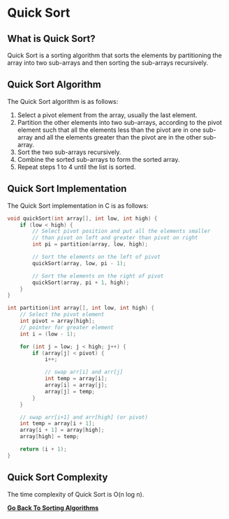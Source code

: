 # Quick Sort

## What is Quick Sort?

Quick Sort is a sorting algorithm that sorts the elements by partitioning the array into two sub-arrays and then sorting the sub-arrays recursively.

## Quick Sort Algorithm

The Quick Sort algorithm is as follows:

1. Select a pivot element from the array, usually the last element.
2. Partition the other elements into two sub-arrays, according to the pivot element such that all the elements less than the pivot are in one sub-array and all the elements greater than the pivot are in the other sub-array.
3. Sort the two sub-arrays recursively.
4. Combine the sorted sub-arrays to form the sorted array.
5. Repeat steps 1 to 4 until the list is sorted.

## Quick Sort Implementation

The Quick Sort implementation in C is as follows:

```c
void quickSort(int array[], int low, int high) {
    if (low < high) {
        // Select pivot position and put all the elements smaller 
        // than pivot on left and greater than pivot on right
        int pi = partition(array, low, high);

        // Sort the elements on the left of pivot
        quickSort(array, low, pi - 1);

        // Sort the elements on the right of pivot
        quickSort(array, pi + 1, high);
    }
}

int partition(int array[], int low, int high) {
    // Select the pivot element
    int pivot = array[high];
    // pointer for greater element
    int i = (low - 1);

    for (int j = low; j < high; j++) {
        if (array[j] < pivot) {
            i++;

            // swap arr[i] and arr[j]
            int temp = array[i];
            array[i] = array[j];
            array[j] = temp;
        }
    }

    // swap arr[i+1] and arr[high] (or pivot)
    int temp = array[i + 1];
    array[i + 1] = array[high];
    array[high] = temp;

    return (i + 1);
}
```

## Quick Sort Complexity

The time complexity of Quick Sort is O(n log n).

[**Go Back To Sorting Algorithms**](README.md)
